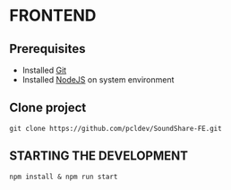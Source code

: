 # FRONTEND

## Prerequisites

- Installed [Git](https://git-scm.com/download/)
- Installed [NodeJS](https://nodejs.org/en/download) on system environment

## Clone project

`git clone https://github.com/pcldev/SoundShare-FE.git`

## STARTING THE DEVELOPMENT

`npm install & npm run start`

